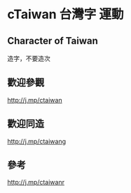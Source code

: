 # cTaiwan 台灣字 運動
## Character of Taiwan
造字，不要造次

## 歡迎參觀
http://j.mp/ctaiwan
## 歡迎同造
http://j.mp/ctaiwang
## 參考
http://j.mp/ctaiwanr
